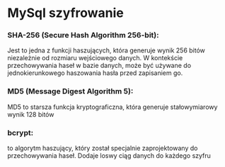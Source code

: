 # MySql szyfrowanie
### SHA-256 (Secure Hash Algorithm 256-bit):
Jest to jedna z funkcji haszujących, która generuje wynik 256 bitów niezależnie od rozmiaru wejściowego danych. W kontekście przechowywania haseł w bazie danych, może być używane do jednokierunkowego haszowania hasła przed zapisaniem go.

### MD5 (Message Digest Algorithm 5):
MD5 to starsza funkcja kryptograficzna, która generuje stałowymiarowy wynik 128 bitów 

### bcrypt:
to algorytm haszujący, który został specjalnie zaprojektowany do przechowywania haseł. Dodaje loswy ciąg danych do każdego szyfru
